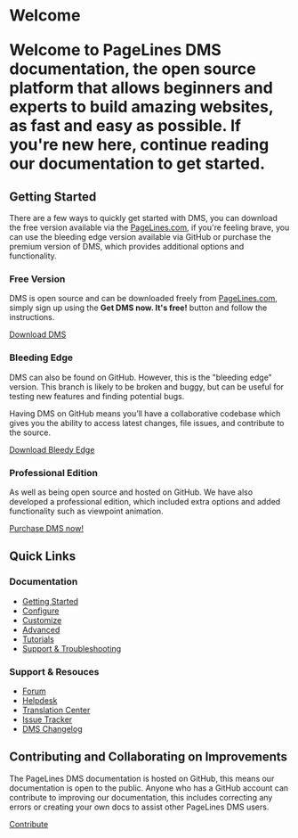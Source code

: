 <h1>Welcome</h>

<p class="lead">Welcome to PageLines DMS documentation, the open source platform that allows beginners and experts to build amazing websites, as fast and easy as possible. If you're new here, continue reading our documentation to get started.</p>

<h2>Getting Started</h2>

<p>There are a few ways to quickly get started with DMS, you can download the free version available via the <a href="http://www.pagelines.com/" target="_blank">PageLines.com</a>, if you're feeling brave, you can use the bleeding edge version available via GitHub or purchase the premium version of DMS, which provides additional options and functionality.</p>

<h3>Free Version</h3>

<p>DMS is open source and can be downloaded freely from <a href="http://www.pagelines.com/" target="_blank">PageLines.com</a>, simply sign up using the <strong>Get DMS now. It's free!</strong> button and follow the instructions.

<p><a class="btn btn-link" href="https://www.pagelines.com" target="_blank">Download DMS</a></p>


<h3>Bleeding Edge</h3>

<p>DMS can also be found on GitHub. However, this is the "bleeding edge" version. This branch is likely to be broken and buggy, but can be useful for testing new features and finding potential bugs.

Having DMS on GitHub means you’ll have a collaborative codebase which gives you the ability to access latest changes, file issues, and contribute to the source.</p>

<p><a class="btn btn-link" href="https://github.com/pagelines/DMS/archive/Dev.zip" target="_blank">Download Bleedy Edge</a></p>

<h3>Professional Edition</h3>

<p>As well as being open source and hosted on GitHub. We have also developed a professional edition, which included extra options and added functionality such as viewpoint animation.</p>

<p><a class="btn btn-link" href="http://www.pagelines.com/pricing/" target="_blank">Purchase DMS now!</a></p>


<h2>Quick Links</h2>

<div class="row-fluid">
	<div class="span6">
		<h3>Documentation</h3>
		<ul>
			<li><a href="http://docs.pagelines.com/getting-started/">Getting Started</a></li>
			<li><a href="http://docs.pagelines.com/configure/">Configure</a></li>
			<li><a href="http://docs.pagelines.com/customize/">Customize</a></li>
			<li><a href="http://docs.pagelines.com/advanced/">Advanced</a></li>
			<li><a href="http://docs.pagelines.com/tutorials/">Tutorials</a></li>
			<li><a href="http://docs.pagelines.com/support-troubleshooting/">Support & Troubleshooting</a></li>
		</ul>
	</div>
	<div class="span6">
		<h3>Support & Resouces</h3>
		<ul>
			<li><a href="http://www.pagelines.com/forum/">Forum</a></li>
			<li><a href="http://www.pagelines.com/contact/">Helpdesk</a></li>
			<li><a href="http://pagelines.com/translate/projects/">Translation Center</a></li>
			<li><a href="https://github.com/pagelines/DMS/issues">Issue Tracker</a></li>
			<li><a href="http://docs.pagelines.com/changelog">DMS Changelog</a></li>
		</ul>
	</div>
</div>

<h2>Contributing and Collaborating on Improvements</h2>

<p>The PageLines DMS documentation is hosted on GitHub, this means our documentation is open to the public. Anyone who has a GitHub account can contribute to improving our documentation, this includes correcting any errors or creating your own docs to assist other PageLines DMS users.</p>

<p><a class="btn btn-link" href="https://github.com/pagelines/Docs/" target="_blank">Contribute</a></p>
